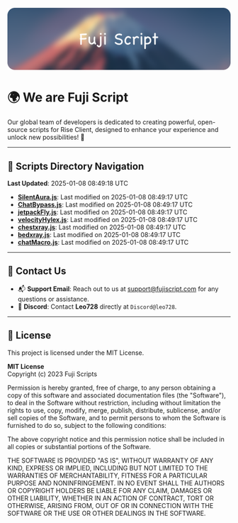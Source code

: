![Banner](.github/b.webp)

# 🌍 **We are Fuji Script**

Our global team of developers is dedicated to creating powerful, open-source scripts for Rise Client, designed to enhance your experience and unlock new possibilities! 🌟

---
<!-- SCRIPTS_NAVIGATION_START -->
## 📂 **Scripts Directory Navigation**

**Last Updated**: 2025-01-08 08:49:18 UTC

- **[SilentAura.js](scripts/SilentAura.js)**: Last modified on 2025-01-08 08:49:17 UTC
- **[ChatBypass.js](scripts/ChatBypass.js)**: Last modified on 2025-01-08 08:49:17 UTC
- **[jetpackFly.js](scripts/jetpackFly.js)**: Last modified on 2025-01-08 08:49:17 UTC
- **[velocityHylex.js](scripts/velocityHylex.js)**: Last modified on 2025-01-08 08:49:17 UTC
- **[chestxray.js](scripts/chestxray.js)**: Last modified on 2025-01-08 08:49:17 UTC
- **[bedxray.js](scripts/bedxray.js)**: Last modified on 2025-01-08 08:49:17 UTC
- **[chatMacro.js](scripts/chatMacro.js)**: Last modified on 2025-01-08 08:49:17 UTC

<!-- SCRIPTS_NAVIGATION_END -->

---

## 💬 **Contact Us**  
- 📬 **Support Email**: Reach out to us at [support@fujiscript.com](mailto:support@fujiscript.com) for any questions or assistance.  
- 💬 **Discord**: Contact **Leo728** directly at `Discord@leo728`.

---

## 📜 **License**

This project is licensed under the MIT License.  

**MIT License**  
Copyright (c) 2023 Fuji Scripts  

Permission is hereby granted, free of charge, to any person obtaining a copy of this software and associated documentation files (the "Software"), to deal in the Software without restriction, including without limitation the rights to use, copy, modify, merge, publish, distribute, sublicense, and/or sell copies of the Software, and to permit persons to whom the Software is furnished to do so, subject to the following conditions:  

The above copyright notice and this permission notice shall be included in all copies or substantial portions of the Software.  

THE SOFTWARE IS PROVIDED "AS IS", WITHOUT WARRANTY OF ANY KIND, EXPRESS OR IMPLIED, INCLUDING BUT NOT LIMITED TO THE WARRANTIES OF MERCHANTABILITY, FITNESS FOR A PARTICULAR PURPOSE AND NONINFRINGEMENT. IN NO EVENT SHALL THE AUTHORS OR COPYRIGHT HOLDERS BE LIABLE FOR ANY CLAIM, DAMAGES OR OTHER LIABILITY, WHETHER IN AN ACTION OF CONTRACT, TORT OR OTHERWISE, ARISING FROM, OUT OF OR IN CONNECTION WITH THE SOFTWARE OR THE USE OR OTHER DEALINGS IN THE SOFTWARE.  
